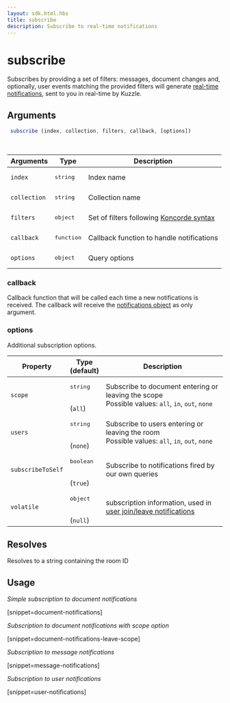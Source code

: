 ```yaml
---
layout: sdk.html.hbs
title: subscribe
description: Subscribe to real-time notifications
---
```


# subscribe

Subscribes by providing a set of filters: messages, document changes and, optionally, user events matching the provided filters will generate [real-time notifications]({{site_base_path}}api/1/essentials/notifications/), sent to you in real-time by Kuzzle.

## Arguments

```javascript
 subscribe (index, collection, filters, callback, [options])
```

<br/>

| Arguments    | Type    | Description |
|--------------|---------|-------------|
| ``index`` | <pre>string</pre> | Index name    |
| ``collection`` | <pre>string</pre> | Collection name    |
| ``filters`` | <pre>object</pre> | Set of filters following [Koncorde syntax]({{site_base_path}}koncorde/1/) |
| ``callback`` | <pre>function</pre> | Callback function to handle notifications |
| ``options`` | <pre>object</pre> | Query options |

### callback

Callback function that will be called each time a new notifications is received.
The callback will receive the [notifications object]({{site_base_path}}sdk-reference/js/6/realtime-notifications) as only argument.

### options

Additional subscription options.

| Property   | Type<br/>(default)    | Description                       |
| ---------- | ------- | --------------------------------- |
| `scope` | <pre>string</pre><br/>(`all`) | Subscribe to document entering or leaving the scope</br>Possible values: `all`, `in`, `out`, `none` |
| `users` | <pre>string</pre><br/>(`none`) | Subscribe to users entering or leaving the room</br>Possible values: `all`, `in`, `out`, `none` |
| `subscribeToSelf` | <pre>boolean</pre><br/>(`true`) | Subscribe to notifications fired by our own queries |
| `volatile` | <pre>object</pre><br/>(`null`) | subscription information, used in [user join/leave notifications]({{site_base_path}}api/1/essentials/volatile-data/) |

## Resolves

Resolves to a string containing the room ID

## Usage

*Simple subscription to document notifications*

[snippet=document-notifications]

*Subscription to document notifications with scope option*

[snippet=document-notifications-leave-scope]

*Subscription to message notifications*

[snippet=message-notifications]

*Subscription to user notifications*

[snippet=user-notifications]
